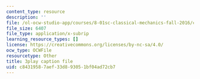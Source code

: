```yaml
---
content_type: resource
description: ''
file: /ol-ocw-studio-app/courses/8-01sc-classical-mechanics-fall-2016/c84319587aef33d893051bf04ad72cb7_w7z_z-lucyU.srt
file_size: 6407
file_type: application/x-subrip
learning_resource_types: []
license: https://creativecommons.org/licenses/by-nc-sa/4.0/
ocw_type: OCWFile
resourcetype: Other
title: 3play caption file
uid: c8431958-7aef-33d8-9305-1bf04ad72cb7
---
```


